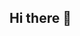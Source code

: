 ## Hi there 👋

<!--
**SrZeAlex/SrZeAlex** is a ✨ _special_ ✨ repository because its `README.md` (this file) appears on your GitHub profile.

Here are some ideas to get you started:

- 🔭 I’m currently working on Coimbra at The LOOP
- 🌱 I’m currently learning ...
- 👯 I’m looking to collaborate on ...
- 🤔 I’m looking for help with git/github
- 💬 Ask me about ...
- 📫 How to reach me: ...
- 😄 Pronouns: ...
- ⚡ Fun fact: ...
-->
